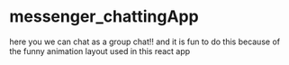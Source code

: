 # messenger_chattingApp
here you we can chat as a group chat!! and it is fun to do this because of the funny animation layout used in this react app
